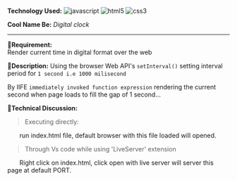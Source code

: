 **Technology Used:** ![javascript](https://res.cloudinary.com/djmev9ppr/image/upload/v1705071655/icons/js.png) ![html5](https://res.cloudinary.com/djmev9ppr/image/upload/v1705071655/icons/html5.png) ![css3](https://res.cloudinary.com/djmev9ppr/image/upload/v1705071655/icons/css3.png)

**Cool Name Be:** *Digital clock*


---
📝**Requirement:**  
Render current time in digital format over the web

📒**Description:**
Using the browser Web API's `setInterval()` setting interval period for `1 second i.e 1000 milisecond`

By IIFE `immediately invoked function expression` rendering the current second when page loads to fill the gap of 1 second...

🤖**Technical Discussion:**
>Executing directly:

$~~~~~~$ run index.html file, default browser with this file loaded will opened.

> Through Vs code while using 'LiveServer' extension

$~~~~~~$ Right click on index.html, click open with live server will server this page at default PORT.
